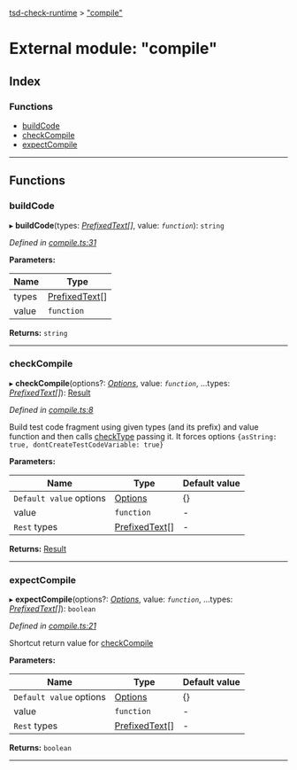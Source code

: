 [tsd-check-runtime](../README.md) > ["compile"](../modules/_compile_.md)

# External module: "compile"

## Index

### Functions

* [buildCode](_compile_.md#buildcode)
* [checkCompile](_compile_.md#checkcompile)
* [expectCompile](_compile_.md#expectcompile)

---

## Functions

<a id="buildcode"></a>

###  buildCode

▸ **buildCode**(types: *[PrefixedText](../interfaces/_types_.prefixedtext.md)[]*, value: *`function`*): `string`

*Defined in [compile.ts:31](https://github.com/cancerberoSgx/tsd-check-runtime/blob/a00c97c/src/compile.ts#L31)*

**Parameters:**

| Name | Type |
| ------ | ------ |
| types | [PrefixedText](../interfaces/_types_.prefixedtext.md)[] |
| value | `function` |

**Returns:** `string`

___
<a id="checkcompile"></a>

###  checkCompile

▸ **checkCompile**(options?: *[Options](../interfaces/_types_.options.md)*, value: *`function`*, ...types: *[PrefixedText](../interfaces/_types_.prefixedtext.md)[]*): [Result](../interfaces/_types_.result.md)

*Defined in [compile.ts:8](https://github.com/cancerberoSgx/tsd-check-runtime/blob/a00c97c/src/compile.ts#L8)*

Build test code fragment using given types (and its prefix) and value function and then calls [checkType](_checktype_.md#checktype) passing it. It forces options `{asString: true, dontCreateTestCodeVariable: true}`

**Parameters:**

| Name | Type | Default value |
| ------ | ------ | ------ |
| `Default value` options | [Options](../interfaces/_types_.options.md) |  {} |
| value | `function` | - |
| `Rest` types | [PrefixedText](../interfaces/_types_.prefixedtext.md)[] | - |

**Returns:** [Result](../interfaces/_types_.result.md)

___
<a id="expectcompile"></a>

###  expectCompile

▸ **expectCompile**(options?: *[Options](../interfaces/_types_.options.md)*, value: *`function`*, ...types: *[PrefixedText](../interfaces/_types_.prefixedtext.md)[]*): `boolean`

*Defined in [compile.ts:21](https://github.com/cancerberoSgx/tsd-check-runtime/blob/a00c97c/src/compile.ts#L21)*

Shortcut return value for [checkCompile](_compile_.md#checkcompile)

**Parameters:**

| Name | Type | Default value |
| ------ | ------ | ------ |
| `Default value` options | [Options](../interfaces/_types_.options.md) |  {} |
| value | `function` | - |
| `Rest` types | [PrefixedText](../interfaces/_types_.prefixedtext.md)[] | - |

**Returns:** `boolean`

___

